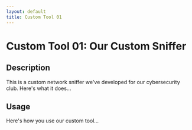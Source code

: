 ```yaml
---
layout: default
title: Custom Tool 01
---
```


# Custom Tool 01: Our Custom Sniffer

## Description

This is a custom network sniffer we've developed for our cybersecurity club. Here's what it does...

## Usage

Here's how you use our custom tool...
